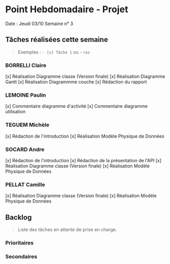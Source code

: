 # Point Hebdomadaire - Projet

Date : Jeudi 03/10
Semaine n° 3

## Tâches réalisées cette semaine

> Exemples : `- [x] Tâche 1` ou - `ras`

### BORRELLI Claire
[x] Réalisation Diagramme classe (Version finale)
[x] Réalisation Diagramme Gantt
[x] Réalisation Diagrammme couche
[x] Rédaction du rapport

### LEMOINE Paulin
[x] Commentaire diagramme d'activité
[x] Commentaire diagramme utilisation

### TEGUEM Michèle
[x] Rédaction de l'introduction
[x] Réalisation Modèle Physique de Données

### SOCARD Andre
[x] Rédaction de l'introduction
[x] Rédaction de la présentation de l'API
[x] Réalisation Diagramme classe (Version finale)
[x] Réalisation Modèle Physique de Données
### PELLAT Camille
[x] Réalisation Diagramme classe (Version finale)
[x] Réalisation Modèle Physique de Données

## Backlog

> Liste des tâches en attente de prise en charge.

### Prioritaires

### Secondaires
